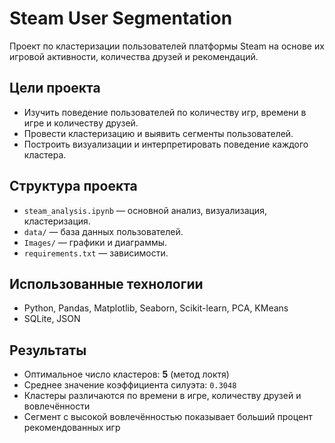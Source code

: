 # Steam User Segmentation

Проект по кластеризации пользователей платформы Steam на основе их игровой активности, количества друзей и рекомендаций.

## Цели проекта

- Изучить поведение пользователей по количеству игр, времени в игре и количеству друзей.
- Провести кластеризацию и выявить сегменты пользователей.
- Построить визуализации и интерпретировать поведение каждого кластера.

## Структура проекта

- `steam_analysis.ipynb` — основной анализ, визуализация, кластеризация.
- `data/` — база данных пользователей.
- `Images/` — графики и диаграммы.
- `requirements.txt` — зависимости.

## Использованные технологии

- Python, Pandas, Matplotlib, Seaborn, Scikit-learn, PCA, KMeans
- SQLite, JSON

## Результаты

- Оптимальное число кластеров: **5** (метод локтя)
- Среднее значение коэффициента силуэта: `0.3048`
- Кластеры различаются по времени в игре, количеству друзей и вовлечённости
- Сегмент с высокой вовлечённостью показывает больший процент рекомендованных игр
